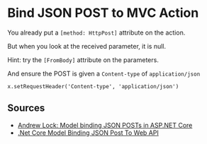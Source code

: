 ﻿# Bind JSON POST to MVC Action

You already put a `[method: HttpPost]` attribute on the action.

But when you look at the received parameter, it is null.

Hint: try the `[FromBody]` attribute on the parameters.

And ensure the POST is given a `Content-type` of `application/json`

	x.setRequestHeader('Content-type', 'application/json')

## Sources

 * [Andrew Lock: Model binding JSON POSTs in ASP.NET Core](https://andrewlock.net/model-binding-json-posts-in-asp-net-core/)
 * [.Net Core Model Binding JSON Post To Web API](https://stackoverflow.com/questions/45086480/net-core-model-binding-json-post-to-web-api)